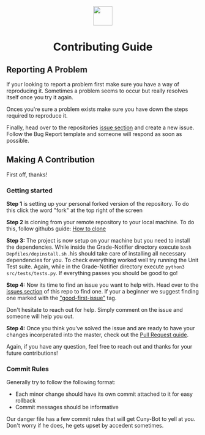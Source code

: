 <center><img src=http://icons.iconarchive.com/icons/icons8/windows-8/512/Files-Add-File-icon.png width=50> 

# Contributing Guide 
</center>


## Reporting A Problem

If your looking to report a problem first make sure you have a way of reproducing it. Sometimes a problem seems to occur but really resolves itself once you try it again. 

Onces you're sure a problem exists make sure you have down the steps required to reproduce it. 

Finally, head over to the repositories [issue section](https://github.com/Huddie/Grade-Notifier/issues) and create a new issue. Follow the Bug Report template and someone will respond as soon as possible.

## Making A Contribution

First off, thanks!

### Getting started

**Step 1** is setting up your personal forked version of the repository. To do this click the word "fork" at the top right of the screen

**Step 2** is cloning from your remote repository to your local machine. To do this, follow githubs guide: [How to clone](https://help.github.com/articles/cloning-a-repository/)

**Step 3:** The project is now setup on your machine but you need to install the dependencies. While inside the Grade-Notifier directory execute `bash Depfiles/depinstall.sh` .his should take care of installing all necessary dependencies for you. To check everything worked well try running the Unit Test suite. Again, while in the Grade-Notifier directory execute `python3 src/tests/tests.py`. If everything passes you should be good to go!

**Step 4:** Now its time to find an issue you want to help with. Head over to the [issues section](https://github.com/Huddie/Grade-Notifier/issues) of this repo to find one. If your a beginner we suggest finding one marked with the ["good-first-issue"](https://github.com/Huddie/Grade-Notifier/labels/good%20first%20issue) tag. 

Don't hesitate to reach out for help. Simply comment on the issue and someone will help you out.

**Step 4:** Once you think you've solved the issue and are ready to have your changes incorperated into the master, check out the [Pull Request guide](https://github.com/Huddie/Grade-Notifier/blob/master/PULL_REQUEST_GUIDE.md).

Again, if you have any question, feel free to reach out and thanks for your future contributions!

### Commit Rules

Generally try to follow the following format:
 
 - Each minor change should have its own commit attached to it for easy rollback
 - Commit messages should be informative

Our danger file has a few commit rules that will get Cuny-Bot to yell at you. Don't worry if he does, he gets upset by accedent sometimes. 
